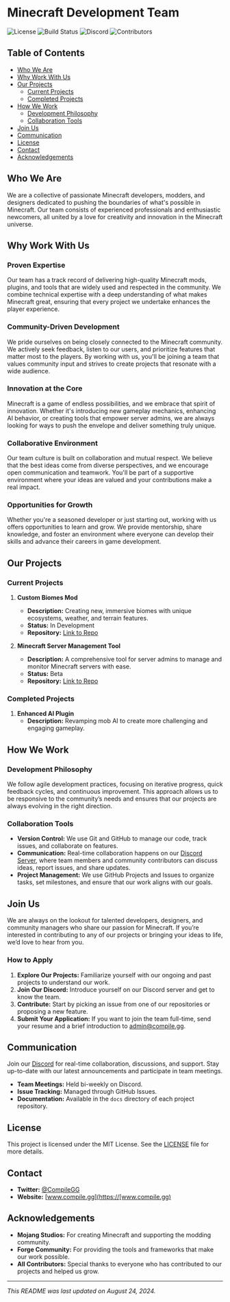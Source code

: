 # **Minecraft Development Team**

![License](https://img.shields.io/github/license/your-username/minecraft-development-team.svg)
![Build Status](https://img.shields.io/travis/your-username/minecraft-development-team.svg)
![Discord](https://img.shields.io/discord/your-discord-invite-code.svg)
![Contributors](https://img.shields.io/github/contributors/your-username/minecraft-development-team.svg)

## **Table of Contents**

- [Who We Are](#who-we-are)
- [Why Work With Us](#why-work-with-us)
- [Our Projects](#our-projects)
  - [Current Projects](#current-projects)
  - [Completed Projects](#completed-projects)
- [How We Work](#how-we-work)
  - [Development Philosophy](#development-philosophy)
  - [Collaboration Tools](#collaboration-tools)
- [Join Us](#join-us)
- [Communication](#communication)
- [License](#license)
- [Contact](#contact)
- [Acknowledgements](#acknowledgements)

## **Who We Are**

We are a collective of passionate Minecraft developers, modders, and designers dedicated to pushing the boundaries of what's possible in Minecraft. Our team consists of experienced professionals and enthusiastic newcomers, all united by a love for creativity and innovation in the Minecraft universe.

## **Why Work With Us**

### **Proven Expertise**

Our team has a track record of delivering high-quality Minecraft mods, plugins, and tools that are widely used and respected in the community. We combine technical expertise with a deep understanding of what makes Minecraft great, ensuring that every project we undertake enhances the player experience.

### **Community-Driven Development**

We pride ourselves on being closely connected to the Minecraft community. We actively seek feedback, listen to our users, and prioritize features that matter most to the players. By working with us, you'll be joining a team that values community input and strives to create projects that resonate with a wide audience.

### **Innovation at the Core**

Minecraft is a game of endless possibilities, and we embrace that spirit of innovation. Whether it's introducing new gameplay mechanics, enhancing AI behavior, or creating tools that empower server admins, we are always looking for ways to push the envelope and deliver something truly unique.

### **Collaborative Environment**

Our team culture is built on collaboration and mutual respect. We believe that the best ideas come from diverse perspectives, and we encourage open communication and teamwork. You'll be part of a supportive environment where your ideas are valued and your contributions make a real impact.

### **Opportunities for Growth**

Whether you're a seasoned developer or just starting out, working with us offers opportunities to learn and grow. We provide mentorship, share knowledge, and foster an environment where everyone can develop their skills and advance their careers in game development.

## **Our Projects**

### **Current Projects**

1. **Custom Biomes Mod**  
   - **Description:** Creating new, immersive biomes with unique ecosystems, weather, and terrain features.
   - **Status:** In Development
   - **Repository:** [Link to Repo](https://github.com/your-username/custom-biomes-mod)

2. **Minecraft Server Management Tool**  
   - **Description:** A comprehensive tool for server admins to manage and monitor Minecraft servers with ease.
   - **Status:** Beta
   - **Repository:** [Link to Repo](https://github.com/your-username/minecraft-server-management)

### **Completed Projects**

1. **Enhanced AI Plugin**  
   - **Description:** Revamping mob AI to create more challenging and engaging gameplay.

## **How We Work**

### **Development Philosophy**

We follow agile development practices, focusing on iterative progress, quick feedback cycles, and continuous improvement. This approach allows us to be responsive to the community’s needs and ensures that our projects are always evolving in the right direction.

### **Collaboration Tools**

- **Version Control:** We use Git and GitHub to manage our code, track issues, and collaborate on features.
- **Communication:** Real-time collaboration happens on our [Discord Server](https://discord.gg/compile), where team members and community contributors can discuss ideas, report issues, and share updates.
- **Project Management:** We use GitHub Projects and Issues to organize tasks, set milestones, and ensure that our work aligns with our goals.

## **Join Us**

We are always on the lookout for talented developers, designers, and community managers who share our passion for Minecraft. If you’re interested in contributing to any of our projects or bringing your ideas to life, we’d love to hear from you.

### **How to Apply**

1. **Explore Our Projects:** Familiarize yourself with our ongoing and past projects to understand our work.
2. **Join Our Discord:** Introduce yourself on our Discord server and get to know the team.
3. **Contribute:** Start by picking an issue from one of our repositories or proposing a new feature.
4. **Submit Your Application:** If you want to join the team full-time, send your resume and a brief introduction to [admin@compile.gg]([admin@compile.gg).

## **Communication**

Join our [Discord](https://discord.gg/compile) for real-time collaboration, discussions, and support. Stay up-to-date with our latest announcements and participate in team meetings.

- **Team Meetings:** Held bi-weekly on Discord.
- **Issue Tracking:** Managed through GitHub Issues.
- **Documentation:** Available in the `docs` directory of each project repository.

## **License**

This project is licensed under the MIT License. See the [LICENSE](LICENSE) file for more details.

## **Contact**

- **Twitter:** [@CompileGG](https://twitter.com/CompileGG)
- **Website:** [www.compile.gg](https://[www.compile.gg)

## **Acknowledgements**

- **Mojang Studios:** For creating Minecraft and supporting the modding community.
- **Forge Community:** For providing the tools and frameworks that make our work possible.
- **All Contributors:** Special thanks to everyone who has contributed to our projects and helped us grow.

---

*This README was last updated on August 24, 2024.*
